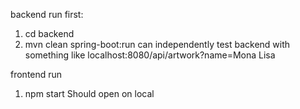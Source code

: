 backend run first: 
1. cd backend
2. mvn clean spring-boot:run
can independently test backend with something like localhost:8080/api/artwork?name=Mona Lisa

frontend run
1. npm start
Should open on local
